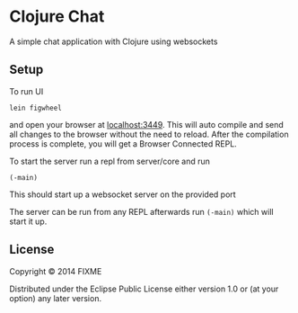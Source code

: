 # Clojure Chat

A simple chat application with Clojure using websockets


## Setup

To run UI

    lein figwheel

and open your browser at [localhost:3449](http://localhost:3449/).
This will auto compile and send all changes to the browser without the
need to reload. After the compilation process is complete, you will
get a Browser Connected REPL.

To start the server run a repl from server/core and run

    (-main)

This should start up a websocket server on the provided port

The server can be run from any REPL afterwards run ````(-main)```` which will start it up.


## License

Copyright © 2014 FIXME

Distributed under the Eclipse Public License either version 1.0 or (at your option) any later version.
